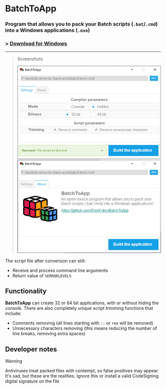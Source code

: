 # BatchToApp
### Program that allows you to pack your Batch scripts (`.bat`/`.cmd`) into a Windows applications (`.exe`)

### > **[Download for Windows](https://github.com/DosX-dev/BatchToApp/releases/tag/Builds)**

---

> Screenshots
>
> ![](./pics/1.png)
> ![](./pics/2.png)

The script file after conversion can still:
 * Receive and process command line arguments
 * Return value of `%ERRORLEVEL%`

## Functionality
**BatchToApp** can create 32 or 64 bit applications, with or without hiding the console. There are also completely unique script trimming functions that include:
 * Comments removing (all lines starting with `::` or `rem` will be removed)
 * Unnecessary characters removing (this means reducing the number of line breaks, removing extra spaces)

## Developer notes
> [!WARNING]
> Antiviruses treat packed files with contempt, so false positives may appear. It's sad, but these are the realities. Ignore this or install a valid CodeSigning digital signature on the file